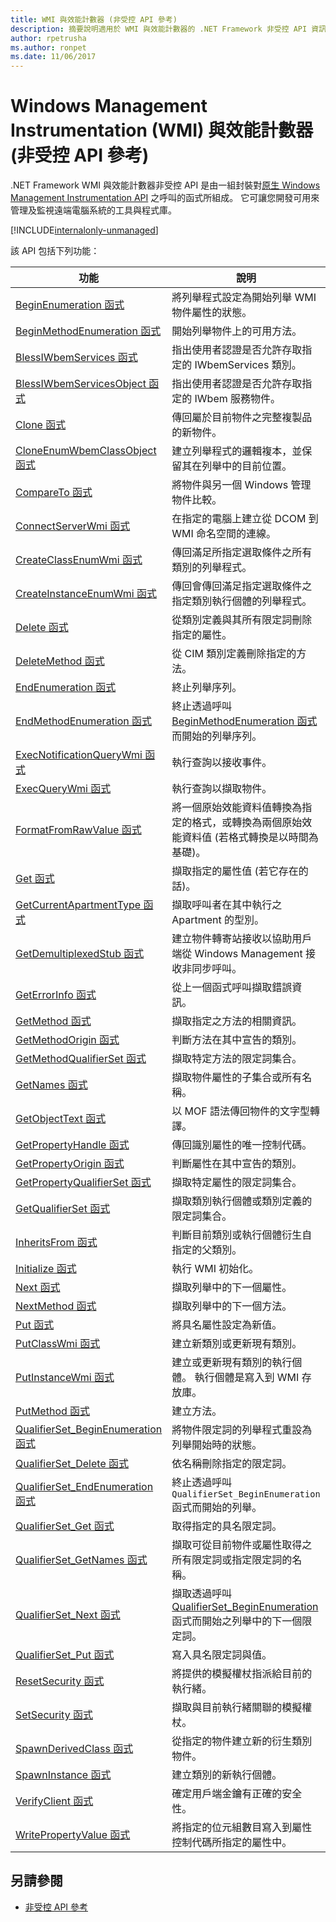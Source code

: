 ```yaml
---
title: WMI 與效能計數器 (非受控 API 參考)
description: 摘要說明適用於 WMI 與效能計數器的 .NET Framework 非受控 API 資訊。
author: rpetrusha
ms.author: ronpet
ms.date: 11/06/2017
---
```


# <a name="windows-management-instrumentation-wmi-and-performance-counters-unmanaged-api-reference"></a>Windows Management Instrumentation (WMI) 與效能計數器 (非受控 API 參考)

.NET Framework WMI 與效能計數器非受控 API 是由一組封裝對[原生 Windows Management Instrumentation API](/windows/desktop/WmiSdk/com-api-for-wmi) 之呼叫的函式所組成。 它可讓您開發可用來管理及監視遠端電腦系統的工具與程式庫。

[!INCLUDE[internalonly-unmanaged](../../../../includes/internalonly-unmanaged.md)]

該 API 包括下列功能：

| 功能 | 說明 |
|---------|---------|
| [BeginEnumeration 函式](beginenumeration.md) | 將列舉程式設定為開始列舉 WMI 物件屬性的狀態。 |
| [BeginMethodEnumeration 函式](beginmethodenumeration.md) |  開始列舉物件上的可用方法。 |
| [BlessIWbemServices 函式](blessiwbemservices.md) | 指出使用者認證是否允許存取指定的 IWbemServices 類別。 |
| [BlessIWbemServicesObject 函式](blessiwbemservicesobject.md) | 指出使用者認證是否允許存取指定的 IWbem 服務物件。 |
| [Clone 函式](clone.md) | 傳回屬於目前物件之完整複製品的新物件。 |
| [CloneEnumWbemClassObject 函式](cloneenumwbemclassobject.md) | 建立列舉程式的邏輯複本，並保留其在列舉中的目前位置。 |
| [CompareTo 函式](compareto.md) | 將物件與另一個 Windows 管理物件比較。 |
| [ConnectServerWmi 函式](connectserverwmi.md) | 在指定的電腦上建立從 DCOM 到 WMI 命名空間的連線。 |
| [CreateClassEnumWmi 函式](createclassenumwmi.md) | 傳回滿足所指定選取條件之所有類別的列舉程式。 |
| [CreateInstanceEnumWmi 函式](createinstanceenumwmi.md) | 傳回會傳回滿足指定選取條件之指定類別執行個體的列舉程式。 |
| [Delete 函式](delete.md) | 從類別定義與其所有限定詞刪除指定的屬性。 |
| [DeleteMethod 函式](deletemethod.md) | 從 CIM 類別定義刪除指定的方法。 |
| [EndEnumeration 函式](endenumeration.md) | 終止列舉序列。 |
| [EndMethodEnumeration 函式](endmethodenumeration.md) | 終止透過呼叫 [BeginMethodEnumeration 函式](beginmethodenumeration.md)而開始的列舉序列。 |
| [ExecNotificationQueryWmi 函式](execnotificationquerywmi.md) | 執行查詢以接收事件。 |
| [ExecQueryWmi 函式](execquerywmi.md) | 執行查詢以擷取物件。 |
| [FormatFromRawValue 函式](formatfromrawvalue.md) | 將一個原始效能資料值轉換為指定的格式，或轉換為兩個原始效能資料值 (若格式轉換是以時間為基礎)。 |
| [Get 函式](get.md) | 擷取指定的屬性值 (若它存在的話)。 |
| [GetCurrentApartmentType 函式](getcurrentapartmenttype.md) | 擷取呼叫者在其中執行之 Apartment 的型別。 |
| [GetDemultiplexedStub 函式](getdemultiplexedstub.md) | 建立物件轉寄站接收以協助用戶端從 Windows Management 接收非同步呼叫。 |
| [GetErrorInfo 函式](geterrorinfo.md) | 從上一個函式呼叫擷取錯誤資訊。 |
| [GetMethod 函式](getmethod.md) | 擷取指定之方法的相關資訊。 |
| [GetMethodOrigin 函式](getmethodorigin.md) | 判斷方法在其中宣告的類別。 |
| [GetMethodQualifierSet 函式](getmethodqualifierset.md) | 擷取特定方法的限定詞集合。 |
| [GetNames 函式](getnames.md) | 擷取物件屬性的子集合或所有名稱。 |
| [GetObjectText 函式](getobjecttext.md) | 以 MOF 語法傳回物件的文字型轉譯。 |
| [GetPropertyHandle 函式](getpropertyhandle.md) | 傳回識別屬性的唯一控制代碼。 |
| [GetPropertyOrigin 函式](getpropertyorigin.md) | 判斷屬性在其中宣告的類別。 |
| [GetPropertyQualifierSet 函式](getpropertyqualifierset.md) | 擷取特定屬性的限定詞集合。  |
| [GetQualifierSet 函式](getqualifierset.md) | 擷取類別執行個體或類別定義的限定詞集合。 |
| [InheritsFrom 函式](inheritsfrom.md) | 判斷目前類別或執行個體衍生自指定的父類別。 |
| [Initialize 函式](initialize.md) | 執行 WMI 初始化。 |
| [Next 函式](next.md) | 擷取列舉中的下一個屬性。 |
| [NextMethod 函式](nextmethod.md) | 擷取列舉中的下一個方法。 |
| [Put 函式](put.md) | 將具名屬性設定為新值。 |
| [PutClassWmi 函式](putclasswmi.md) | 建立新類別或更新現有類別。 |
| [PutInstanceWmi 函式](putinstancewmi.md) | 建立或更新現有類別的執行個體。 執行個體是寫入到 WMI 存放庫。 |
| [PutMethod 函式](putmethod.md) | 建立方法。 |
| [QualifierSet_BeginEnumeration 函式](qualifierset-beginenumeration.md) | 將物件限定詞的列舉程式重設為列舉開始時的狀態。 |
| [QualifierSet_Delete 函式](qualifierset-delete.md) | 依名稱刪除指定的限定詞。  |
| [QualifierSet_EndEnumeration 函式](qualifierset-endenumeration.md) | 終止透過呼叫 `QualifierSet_BeginEnumeration` 函式而開始的列舉。 |
| [QualifierSet_Get 函式](qualifierset-get.md) | 取得指定的具名限定詞。  |
| [QualifierSet_GetNames 函式](qualifierset-getnames.md) | 擷取可從目前物件或屬性取得之所有限定詞或指定限定詞的名稱。 |
| [QualifierSet_Next 函式](qualifierset-next.md) | 擷取透過呼叫 [QualifierSet_BeginEnumeration](qualifierset-beginenumeration.md) 函式而開始之列舉中的下一個限定詞。 |
| [QualifierSet_Put 函式](qualifierset-put.md) | 寫入具名限定詞與值。 |
| [ResetSecurity 函式](resetsecurity.md) | 將提供的模擬權杖指派給目前的執行緒。 |
| [SetSecurity 函式](setsecurity.md) | 擷取與目前執行緒關聯的模擬權杖。 |
| [SpawnDerivedClass 函式](spawnderivedclass.md) | 從指定的物件建立新的衍生類別物件。 |
| [SpawnInstance 函式](spawninstance.md) | 建立類別的新執行個體。 |
| [VerifyClient 函式](verifyclientkey.md) | 確定用戶端金鑰有正確的安全性。 |
| [WritePropertyValue 函式](writepropertyvalue.md) | 將指定的位元組數目寫入到屬性控制代碼所指定的屬性中。 |

## <a name="see-also"></a>另請參閱

- [非受控 API 參考](../index.md)
